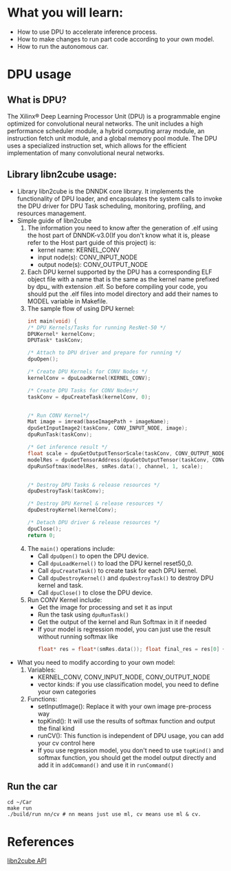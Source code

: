 <!--
 * @Author: Sauron Wu
 * @GitHub: wutianze
 * @Email: 1369130123qq@gmail.com
 * @Date: 2019-10-15 09:17:19
 * @LastEditors: Sauron Wu
 * @LastEditTime: 2019-10-15 11:01:30
 * @Description: 
 -->
# What you will learn:
- How to use DPU to accelerate inference process.
- How to make changes to run part code according to your own model.
- How to run the autonomous car.

# DPU usage
## What is DPU?
The Xilinx® Deep Learning Processor Unit (DPU) is a programmable engine optimized for convolutional
neural networks. The unit includes a high performance scheduler module, a hybrid computing array
module, an instruction fetch unit module, and a global memory pool module. The DPU uses a
specialized instruction set, which allows for the efficient implementation of many convolutional neural
networks.

## Library libn2cube usage:
- Library libn2cube is the DNNDK core library. It implements the functionality of DPU loader, and
encapsulates the system calls to invoke the DPU driver for DPU Task scheduling, monitoring, profiling,
and resources management. 
- Simple guide of libn2cube
   1. The information you need to know after the generation of .elf using the host part of DNNDK-v3.0(If you don't know what it is, please refer to the Host part guide of this project) is:
      -  kernel name: KERNEL_CONV
      -  input node(s): CONV_INPUT_NODE
      -  output node(s): CONV_OUTPUT_NODE
   2. Each DPU kernel supported by the DPU has a corresponding ELF object file with a name that is the same as the kernel name prefixed by dpu_ with extension .elf. So before compiling your code, you should put the .elf files into model directory and add their names to MODEL variable in Makefile. 
   3. The sample flow of using DPU kernel:
         ```c++
         int main(void) {
         /* DPU Kernels/Tasks for running ResNet-50 */
         DPUKernel* kernelConv;
         DPUTask* taskConv;

         /* Attach to DPU driver and prepare for running */
         dpuOpen();

         /* Create DPU Kernels for CONV Nodes */
         kernelConv = dpuLoadKernel(KERNEL_CONV);

         /* Create DPU Tasks for CONV Nodes*/
         taskConv = dpuCreateTask(kernelConv, 0);


         /* Run CONV Kernel*/
         Mat image = imread(baseImagePath + imageName);
         dpuSetInputImage2(taskConv, CONV_INPUT_NODE, image);
         dpuRunTask(taskConv);

         /* Get inference result */
         float scale = dpuGetOutputTensorScale(taskConv, CONV_OUTPUT_NODE);
         modelRes = dpuGetTensorAddress(dpuGetOutputTensor(taskConv, CONV_OUTPUT_NODE));
         dpuRunSoftmax(modelRes, smRes.data(), channel, 1, scale);


         /* Destroy DPU Tasks & release resources */
         dpuDestroyTask(taskConv);

         /* Destroy DPU Kernel & release resources */
         dpuDestroyKernel(kernelConv);

         /* Detach DPU driver & release resources */
         dpuClose();
         return 0;

         ```
   4. The `main()` operations include:
        - Call `dpuOpen()` to open the DPU device.
        - Call `dpuLoadKernel()` to load the DPU kernel reset50_0.
        - Call `dpuCreateTask()` to create task for each DPU kernel.
        - Call `dpuDestroyKernel()` and `dpuDestroyTask()` to destroy DPU kernel and task.
        - Call `dpuClose()` to close the DPU device.
   5. Run CONV Kernel include:
        - Get the image for processing and set it as input
        - Run the task using `dpuRunTask()`
        - Get the output of the kernel and Run Softmax in it if needed
        - If your model is regression model, you can just use the result without running softmax like 
            ```c++
            float* res = float*(smRes.data()); float final_res = res[0] + res[1]
            ``` 
- What you need to modify according to your own model:
    1. Variables:
        - KERNEL_CONV, CONV_INPUT_NODE, CONV_OUTPUT_NODE
        - vector<string> kinds: if you use classification model, you need to define your own categories
    2. Functions:
        - setInputImage(): Replace it with your own image pre-process way
        - topKind(): It will use the results of softmax function and output the final kind
        - runCV(): This function is independent of DPU usage, you can add your cv control here
        - If you use regression model, you don't need to use `topKind()` and softmax function, you should get the model output directly and add it in `addCommand()` and use it in `runCommand()`

## Run the car
```shell
cd ~/Car
make run
./build/run nn/cv # nn means just use ml, cv means use ml & cv.
```
# References
[libn2cube API](https://www.xilinx.com/support/documentation/sw_manuals/ai_inference/v1_5/ug1327-dnndk-user-guide.pdf)